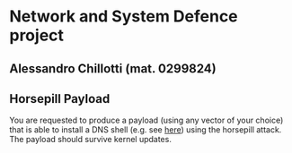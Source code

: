 # Network and System Defence project
## Alessandro Chillotti (mat. 0299824)

## Horsepill Payload
You are requested to produce a payload (using any vector of your choice) that is able to install a DNS shell (e.g. see [here](https://github.com/sensepost/DNS-Shell)) using the horsepill attack. The payload should survive kernel updates.